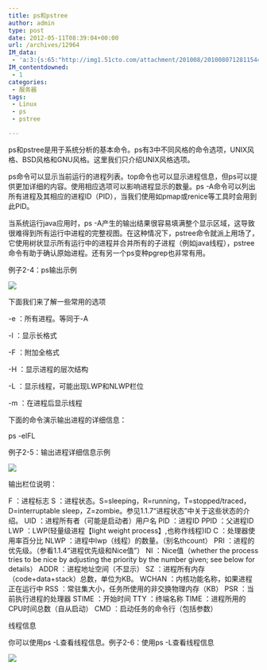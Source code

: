 ```yaml
---
title: ps和pstree
author: admin
type: post
date: 2012-05-11T08:39:04+00:00
url: /archives/12964
IM_data:
 - 'a:3:{s:65:"http://img1.51cto.com/attachment/201008/201008071281154465117.jpg";s:81:"http://blog.haohtml.com/wp-content/uploads/2012/05/2ffd_201008071281154465117.jpg";s:65:"http://img1.51cto.com/attachment/201008/201008071281154319716.jpg";s:81:"http://blog.haohtml.com/wp-content/uploads/2012/05/cbf5_201008071281154319716.jpg";s:74:"http://hiphotos.baidu.com/imlidapeng/pic/item/2d1dc7cb71e8e92d7e3e6fe7.jpg";s:84:"http://blog.haohtml.com/wp-content/uploads/2012/05/12bc_2d1dc7cb71e8e92d7e3e6fe7.jpg";}'
IM_contentdowned:
 - 1
categories:
 - 服务器
tags:
 - Linux
 - ps
 - pstree

---
```

ps和pstree是用于系统分析的基本命令。ps有3中不同风格的命令选项，UNIX风格、BSD风格和GNU风格。这里我们只介绍UNIX风格选项。

ps命令可以显示当前运行的进程列表。top命令也可以显示进程信息，但ps可以提供更加详细的内容。使用相应选项可以影响进程显示的数量。ps -A命令可以列出所有进程及其相应的进程ID（PID），当我们使用如pmap或renice等工具时会用到此PID。

当系统运行java应用时，ps -A产生的输出结果很容易填满整个显示区域，这导致很难得到所有运行中进程的完整视图。在这种情况下，pstree命令就派上用场了，它使用树状显示所有运行中的进程并合并所有的子进程（例如java线程），pstree命令有助于确认原始进程。还有另一个ps变种pgrep也非常有用。

例子2-4：ps输出示例

[![](http://blog.haohtml.com/wp-content/uploads/2012/05/ps_-a.jpg)](http://blog.haohtml.com/wp-content/uploads/2012/05/ps_-a.jpg)

下面我们来了解一些常用的选项

 -e ：所有进程。等同于-A

 -l ：显示长格式

 -F ：附加全格式

 -H ：显示进程的层次结构

 -L ：显示线程，可能出现LWP和NLWP栏位

 -m ：在进程后显示线程

下面的命令演示输出进程的详细信息：

ps -elFL

例子2-5：输出进程详细信息示例

[![](http://blog.haohtml.com/wp-content/uploads/2012/05/ps_-elfl-300x266.jpg)](http://blog.haohtml.com/wp-content/uploads/2012/05/ps_-elfl.jpg)

输出栏位说明：

F ：进程标志
S ：进程状态。S=sleeping，R=running，T=stopped/traced，D=interruptable sleep，Z=zombie。参见1.1.7“进程状态”中关于这些状态的介绍。
UID ：进程所有者（可能是启动者）用户名
PID ：进程ID
PPID ：父进程ID
LWP ：LWP(轻量级进程【light weight process】,也称作线程)ID
C ：处理器使用率百分比
NLWP ：进程中lwp（线程）的数量。（别名thcount）
PRI ：进程的优先级。（参看1.1.4“进程优先级和Nice值”）
NI ：Nice值（whether the process tries to be nice by adjusting the priority by the number given; see below for details）
ADDR ：进程地址空间（不显示）
SZ ：进程所有内存（code+data+stack）总数，单位为KB。
WCHAN ：内核功能名称，如果进程正在运行中
RSS ：常驻集大小，任务所使用的非交换物理内存（KB）
PSR ：当前执行进程的处理器
STIME ：开始时间
TTY ：终端名称
TIME ：进程所用的CPU时间总数（自从启动）
CMD ：启动任务的命令行（包括参数）

线程信息

你可以使用ps -L查看线程信息。例子2-6：使用ps -L查看线程信息

![](http://img1.51cto.com/attachment/201008/201008071281154465117.jpg)